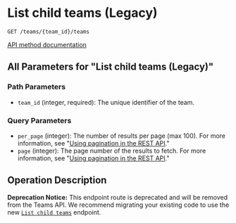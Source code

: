 # List child teams (Legacy)

`GET /teams/{team_id}/teams`

[API method documentation](https://docs.github.com/rest/teams/teams#list-child-teams-legacy)

## All Parameters for "List child teams (Legacy)"

### Path Parameters

- `team_id` (integer, required): The unique identifier of the team.
### Query Parameters

- `per_page` (integer): The number of results per page (max 100). For more information, see "[Using pagination in the REST API](https://docs.github.com/rest/using-the-rest-api/using-pagination-in-the-rest-api)."
- `page` (integer): The page number of the results to fetch. For more information, see "[Using pagination in the REST API](https://docs.github.com/rest/using-the-rest-api/using-pagination-in-the-rest-api)."

## Operation Description

**Deprecation Notice:** This endpoint route is deprecated and will be removed from the Teams API. We recommend migrating your existing code to use the new [`List child teams`](https://docs.github.com/rest/teams/teams#list-child-teams) endpoint.
